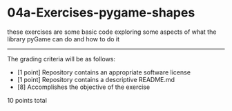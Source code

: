 # 04a-Exercises-pygame-shapes

these exercises are some basic code exploring some aspects of what the
library pyGame can do and how to do it

---

The grading criteria will be as follows:

* [1 point] Repository contains an appropriate software license
* [1 point] Repository contains a descriptive README.md
* [8] Accomplishes the objective of the exercise

10 points total